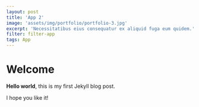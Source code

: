```yaml
---
layout: post
title: 'App 2'
image: 'assets/img/portfolio/portfolio-3.jpg'
excerpt: 'Necessitatibus eius consequatur ex aliquid fuga eum quidem.'
filter: filter-app
tags: App
---
```


# Welcome

**Hello world**, this is my first Jekyll blog post.

I hope you like it!